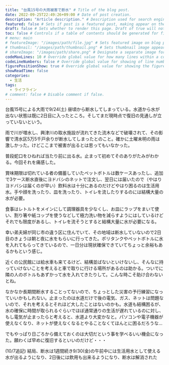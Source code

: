 ```yaml
---
title: "台風15号の大雨被害で断水" # Title of the blog post.
date: 2022-09-25T22:49:26+09:00 # Date of post creation.
description: "Article description." # Description used for search engine.
featured: false # Sets if post is a featured post, making appear on the home page side bar.
draft: false # Sets whether to render this page. Draft of true will not be rendered.
toc: false # Controls if a table of contents should be generated for first-level links automatically.
# menu: main
# featureImage: "/images/path/file.jpg" # Sets featured image on blog post.
# thumbnail: "/images/path/thumbnail.png" # Sets thumbnail image appearing inside card on homepage.
# shareImage: "/images/path/share.png" # Designate a separate image for social media sharing.
codeMaxLines: 10 # Override global value for how many lines within a code block before auto-collapsing.
codeLineNumbers: false # Override global value for showing of line numbers within code block.
figurePositionShow: true # Override global value for showing the figure label.
showReadTime: false
categories:
  - 生活
tags:
  - ライフライン
# comment: false # Disable comment if false.
---
```


台風15号による大雨で9/24(土) 昼頃から断水してしまっている。水道から水が出ない状態は既に2日目に入ったところ。そしてまだ現時点で復旧の見通しが立っていないという。  

雨で川が増水し、興津川の取水施設が流れてきた流木などで破壊されて、その影響で清水区5万5千戸余りが断水してしまったとのこと。確かに土曜未明の雨は激しかった。けどここまで被害が出るとは思ってもいなかった。  

普段蛇口をひねれば当たり前に出る水。止まって初めてそのありがたみがわかる。今回それを痛感した。  

賞味期限は切れている者の備蓄していたペットボトルは数ケースあったし、追加で3ケース断水直後にヨドバシのネットで注文し、翌日には届いたので（やはりヨドバシは届くのが早い）飲料水は十分にあるのだけどやはり困るのは生活用水。手や顔を洗ったり、皿を洗ったり、トイレを流したりするのには結構大量の水が必要。

食事はレトルトをメインにして調理器具を少なくし、お皿にラップをまいて使い、割り箸や紙コップを使うなどして極力洗い物を減らすようにはしているけどそれでも限度があるし、トイレを流そうとすると結構大量に水が必要になる。

幸い弟夫婦が同じ市の違う区に住んでいて、その地域は断水していないので2日目のきょうは朝と夜に水をもらいに行ってきた。ポリタンクやペットボトルに水を入れてもらってきているので、一日分は現状確保できていてちょっと余裕もあるかもという感じ。

近くの公民館には給水車も来てるけど、結構並ばないといけないし、そんなに持っていけないことを考えると車で取りに行ける場所があるのは助かる。ついでに隣の人のボトルもあずかって水を入れてきたりして。こんな時こそ助け合わないとね。

なかなか長期間断水することってないので、ちょっとした災害の予行練習になっていいかもしれない。止まったのは水道だけで後の電気、ガス、ネットは問題ないので、それを考えるとそれほど大したことはないのかも。水道も結構困るが、水の確保に時間が取られるぐらいでほぼ通常通りの生活が遅れているのに対し、もし電気が止まったらと考えると、水道より大変かなと。パソコンや電子機器が使えなくなり、ネットが使えなくなるとやることなくてほんとに困るだろうな…

でもやっぱり日ごろから備えておくのは大切だという事を学べるいい機会になった。願わくば早めに復旧するといいのだけど・・・

(10/7追記) 結局、断水は1週間続き9/30(金)の午前中には生活用水として使える水が出るようになり、2日後には飲用も出来るようになり、断水は解消された